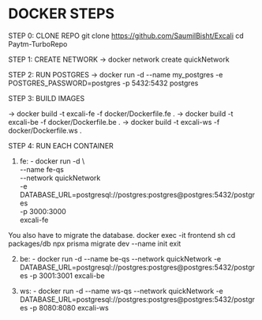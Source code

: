 # DOCKER STEPS
STEP 0: CLONE REPO git clone https://github.com/SaumilBisht/Excali cd Paytm-TurboRepo

STEP 1: CREATE NETWORK -> docker network create quickNetwork

STEP 2: RUN POSTGRES -> docker run -d --name my_postgres -e POSTGRES_PASSWORD=postgres -p 5432:5432 postgres

STEP 3: BUILD IMAGES

-> docker build -t excali-fe -f docker/Dockerfile.fe .
-> docker build -t excali-be -f docker/Dockerfile.be .
-> docker build -t excali-ws -f docker/Dockerfile.ws .

STEP 4: RUN EACH CONTAINER

  1. fe:
    - docker run -d \   
      --name fe-qs \
      --network quickNetwork \
      -e DATABASE_URL=postgresql://postgres:postgres@postgres:5432/postgres \
      -p 3000:3000 \
      excali-fe
  
  You also have to migrate the database.
  docker exec -it frontend sh
  cd packages/db
  npx prisma migrate dev --name init
  exit

  2. be:
    - docker run -d --name be-qs --network quickNetwork -e DATABASE_URL=postgresql://postgres:postgres@postgres:5432/postgres -p 3001:3001 excali-be

  3. ws:
    - docker run -d --name ws-qs --network quickNetwork -e DATABASE_URL=postgresql://postgres:postgres@postgres:5432/postgres -p 8080:8080 excali-ws
